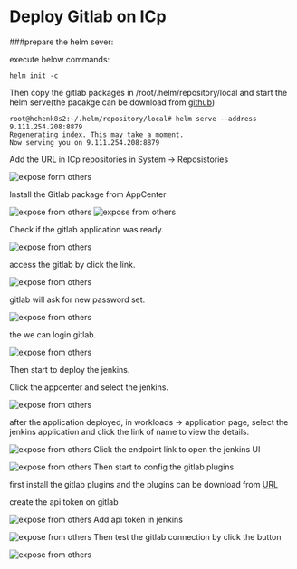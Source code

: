 
# Deploy Gitlab on ICp


###prepare the helm sever:

execute below commands:

```
helm init -c
```

Then copy the gitlab packages in /root/.helm/repository/local and start the helm serve(the pacakge can be download from [github](https://github.ibm.com/qiujian/cfc-charts/blob/icbc/gitlab-ce-0.1.7.tgz))

```
root@hchenk8s2:~/.helm/repository/local# helm serve --address 9.111.254.208:8879
Regenerating index. This may take a moment.
Now serving you on 9.111.254.208:8879
```


Add the URL in ICp repositories in System -> Reposistories

![expose form others](img/repositories.png)

Install the Gitlab package from AppCenter

![expose from others](img/gitlab_appcenter.png)
![expose from others](img/gitlab_install.png)

Check if the gitlab application was ready.

![expose from others](img/gitlab_application.png)


access the gitlab by click the link.

![expose from others](img/gitlab_detail.png)

gitlab will ask for new password set.

![expose from others](img/gitlab_access.png)

the we can login gitlab.

![expose from others](img/gitlab_login.png)



Then start to deploy the jenkins.

Click the appcenter and select the jenkins.

![expose from others](img/jenkins.png)

after the application deployed, in workloads -> application page, select the jenkins application and click the link of name to view the details.

![expose from others](img/jenkins_detail.png)
Click the endpoint link to open the jenkins UI

![expose from others](img/jenkins_ui.png)
Then start to config the gitlab plugins


first install the gitlab plugins and the plugins can be download from [URL](https://wiki.jenkins.io/display/JENKINS/GitLab+Plugin)

create the api token on gitlab

![expose from others](img/api_token.png)
Add api token in jenkins

![expose from others](img/jenkins_apitoken_setting.png)
Then test the gitlab connection by click the button

![expose from others](img/test_jenkins_connection.png)

